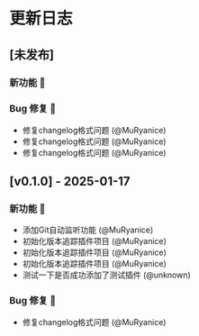 # 更新日志

## [未发布]
### 新功能 🎉

### Bug 修复 🐛
- 修复changelog格式问题 (@MuRyanice)
- 修复changelog格式问题 (@MuRyanice)
- 修复changelog格式问题 (@MuRyanice)

## [v0.1.0] - 2025-01-17
### 新功能 🎉
- 添加Git自动监听功能 (@MuRyanice)
- 初始化版本追踪插件项目 (@MuRyanice)
- 初始化版本追踪插件项目 (@MuRyanice)
- 初始化版本追踪插件项目 (@MuRyanice)
- 测试一下是否成功添加了测试插件 (@unknown)

### Bug 修复 🐛
- 修复changelog格式问题 (@MuRyanice)
